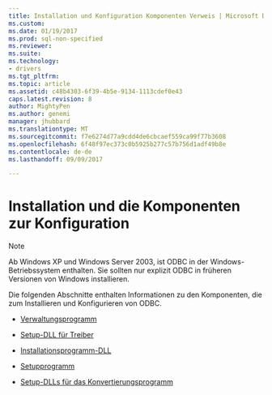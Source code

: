 ```yaml
---
title: Installation und Konfiguration Komponenten Verweis | Microsoft Docs
ms.custom: 
ms.date: 01/19/2017
ms.prod: sql-non-specified
ms.reviewer: 
ms.suite: 
ms.technology:
- drivers
ms.tgt_pltfrm: 
ms.topic: article
ms.assetid: c48b4303-6f39-4b5e-9134-1113cdef0e43
caps.latest.revision: 8
author: MightyPen
ms.author: genemi
manager: jhubbard
ms.translationtype: MT
ms.sourcegitcommit: f7e6274d77a9cdd4de6cbcaef559ca99f77b3608
ms.openlocfilehash: 6f48f97ec373c0b5925b277c57b756d1adf49b8e
ms.contentlocale: de-de
ms.lasthandoff: 09/09/2017

---
```

# <a name="installation-and-configuration-components-reference"></a>Installation und die Komponenten zur Konfiguration
> [!NOTE]  
>  Ab Windows XP und Windows Server 2003, ist ODBC in der Windows-Betriebssystem enthalten. Sie sollten nur explizit ODBC in früheren Versionen von Windows installieren.  
  
 Die folgenden Abschnitte enthalten Informationen zu den Komponenten, die zum Installieren und Konfigurieren von ODBC.  
  
-   [Verwaltungsprogramm](../../../odbc/reference/install/administration-program.md)  
  
-   [Setup-DLL für Treiber](../../../odbc/reference/install/driver-setup-dll.md)  
  
-   [Installationsprogramm-DLL](../../../odbc/reference/install/installer-dll.md)  
  
-   [Setupprogramm](../../../odbc/reference/install/setup-program.md)  
  
-   [Setup-DLLs für das Konvertierungsprogramm](../../../odbc/reference/install/translator-setup-dlls.md)
